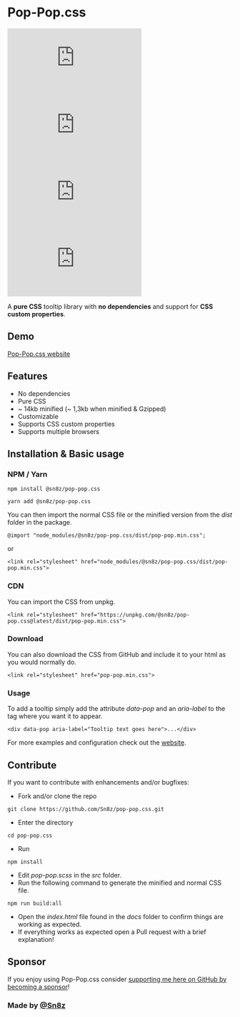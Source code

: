 # Pop-Pop.css
![npm](https://img.shields.io/npm/v/@sn8z/pop-pop.css?style=flat-square)
![npm bundle size](https://img.shields.io/bundlephobia/minzip/@sn8z/pop-pop.css?style=flat-square)
![npm](https://img.shields.io/npm/dw/@sn8z/pop-pop.css?style=flat-square)
[![GitHub license](https://img.shields.io/github/license/Sn8z/pop-pop.css?style=flat-square)](https://github.com/Sn8z/pop-pop.css/blob/master/LICENSE)

A __pure CSS__ tooltip library with __no dependencies__ and support for __CSS custom properties__.

## Demo

[Pop-Pop.css website](https://sn8z.github.io/pop-pop.css/)

## Features

* No dependencies
* Pure CSS
* ~ 14kb minified (~ 1,3kb when minified & Gzipped)
* Customizable
* Supports CSS custom properties
* Supports multiple browsers

## Installation & Basic usage

### NPM / Yarn
```
npm install @sn8z/pop-pop.css
```
```
yarn add @sn8z/pop-pop.css
```
You can then import the normal CSS file or the minified version from the *dist* folder in the package.

```
@import "node_modules/@sn8z/pop-pop.css/dist/pop-pop.min.css";
```
or
```
<link rel="stylesheet" href="node_modules/@sn8z/pop-pop.css/dist/pop-pop.min.css">
```
### CDN
You can import the CSS from unpkg.
```
<link rel="stylesheet" href="https://unpkg.com/@sn8z/pop-pop.css@latest/dist/pop-pop.min.css">
```
### Download
You can also download the CSS from GitHub and include it to your html as you would normally do.
```
<link rel="stylesheet" href="pop-pop.min.css">
```
### Usage
To add a tooltip simply add the attribute *data-pop* and an *aria-label* to the tag where you want it to appear.
```
<div data-pop aria-label="Tooltip text goes here">...</div>
```
For more examples and configuration check out the [website](https://sn8z.github.io/pop-pop.css/).
## Contribute
If you want to contribute with enhancements and/or bugfixes:
* Fork and/or clone the repo
```
git clone https://github.com/Sn8z/pop-pop.css.git
```
* Enter the directory
```
cd pop-pop.css
```
* Run
```
npm install
```
* Edit *pop-pop.scss* in the *src* folder.
* Run the following command to generate the minified and normal CSS file.
```
npm run build:all
```
* Open the *index.html* file found in the *docs* folder to confirm things are working as expected.
* If everything works as expected open a Pull request with a brief explanation!

## Sponsor

If you enjoy using Pop-Pop.css consider [supporting me here on GitHub by becoming a sponsor](https://github.com/sponsors/Sn8z)!

### Made by [@Sn8z](https://github.com/Sn8z)